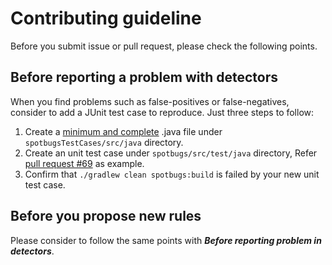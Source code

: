 # Contributing guideline

Before you submit issue or pull request, please check the following points.

## Before reporting a problem with detectors

When you find problems such as false-positives or false-negatives, consider to add a JUnit test case to reproduce.
Just three steps to follow:

1. Create a [minimum and complete](http://stackoverflow.com/help/mcve) .java file under `spotbugsTestCases/src/java` directory.
2. Create an unit test case under `spotbugs/src/test/java` directory, Refer [pull request #69](https://github.com/spotbugs/spotbugs/pull/69/files) as example.
3. Confirm that `./gradlew clean spotbugs:build` is failed by your new unit test case.

## Before you propose new rules

Please consider to follow the same points with ***Before reporting problem in detectors***.
